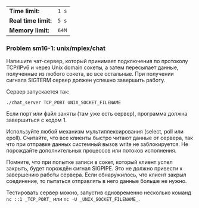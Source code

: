 |                      |       |
|----------------------|-------|
| **Time limit:**      | `1 s` |
| **Real time limit:** | `5 s` |
| **Memory limit:**    | `64M` |


### Problem sm16-1: unix/mplex/chat

Напишите чат-сервер, который принимает подключения по протоколу TCP/IPv6 и через Unix domain сокеты,
а затем пересылает данные, полученные из любого сокета, во все остальные. При получении сигнала
SIGTERM сервер должен успешно завершить работу.

Сервер запускается так:

    
    
    ./chat_server TCP_PORT UNIX_SOCKET_FILENAME

Если порт или файл заняты (там уже есть сервер), программа должна завершиться с кодом 1.

Используйте любой механизм мультиплексирования (select, poll или epoll). Считайте, что все клиенты
быстро читают данные от сервера, так что при отправке данных системный вызов write не заблокируется.
Не порождайте дополнительных процессов или потоков исполнения.

Помните, что при попытке записи в сокет, который клиент успел закрыть, будет порождён сигнал
SIGPIPE. Это не должно привести к завершению работы сервера. Если обнаружилось, что клиент закрыл
соединение, то пытаться отправлять в него данные больше не нужно.

Тестировать сервер можно, запустив одновременно несколько команд `nc ::1 _TCP_PORT_` или `nc -U
_UNIX_SOCKET_FILENAME_`.

